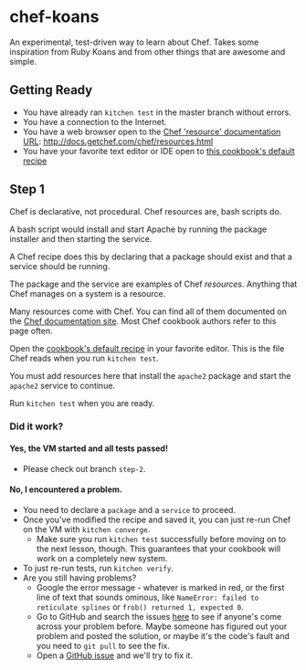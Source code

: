 chef-koans
==========

An experimental, test-driven way to learn about Chef. Takes some inspiration
from Ruby Koans and from other things that are awesome and simple.

Getting Ready
-------------
 * You have already ran `kitchen test` in the master branch without errors.
 * You have a connection to the Internet.
 * You have a web browser open to the [Chef 'resource' documentation URL][Resources]: http://docs.getchef.com/chef/resources.html
 * You have your favorite text editor or IDE open to [this cookbook's default recipe][Default recipe]

Step 1
------

Chef is declarative, not procedural.  Chef resources are, bash scripts do.

A bash script would install and start Apache by running the package installer and then starting the
service.

A Chef recipe does this by declaring that a package should exist and that a service should be running.

The package and the service are examples of Chef _resources_.  Anything that Chef manages on a system
is a resource.

Many resources come with Chef.  You can find all of them documented on the
[Chef documentation site][Resources].  Most Chef cookbook authors refer to this page often.

Open the [cookbook's default recipe][Default recipe] in your favorite editor.  This is the file Chef
reads when you run `kitchen test`.

You must add resources here that install the `apache2` package and start the `apache2` service to continue.

Run `kitchen test` when you are ready.

### Did it work?

#### Yes, the VM started and all tests passed!

 * Please check out branch `step-2`.

#### No, I encountered a problem.

 * You need to declare a `package` and a `service` to proceed.
 * Once you've modified the recipe and saved it, you can just re-run Chef on the VM
   with `kitchen converge`.
   * Make sure you run `kitchen test` successfully before moving on to the next
     lesson, though.  This guarantees that your cookbook will work on a completely
     new system.
 * To just re-run tests, run `kitchen verify`.
 * Are you still having problems?
   *  Google the error message - whatever is marked in red, or the first line of text that sounds ominous, like `NameError: failed to reticulate splines` or `frob() returned 1, expected 0`.
   *  Go to GitHub and search the issues [here](http://github.com/leftathome/chef-koans/issues) to see if anyone's come across your problem before.  Maybe someone has figured out your problem and posted the solution, or maybe it's the code's fault and you need to `git pull` to see the fix.
   *  Open a [GitHub issue](http://github.com/leftathome/chef-koans/issues/new) and we'll try to fix it.

[Resources]: http://docs.getchef.com/chef/resources.html
[Default recipe]: ./recipes/default.rb
